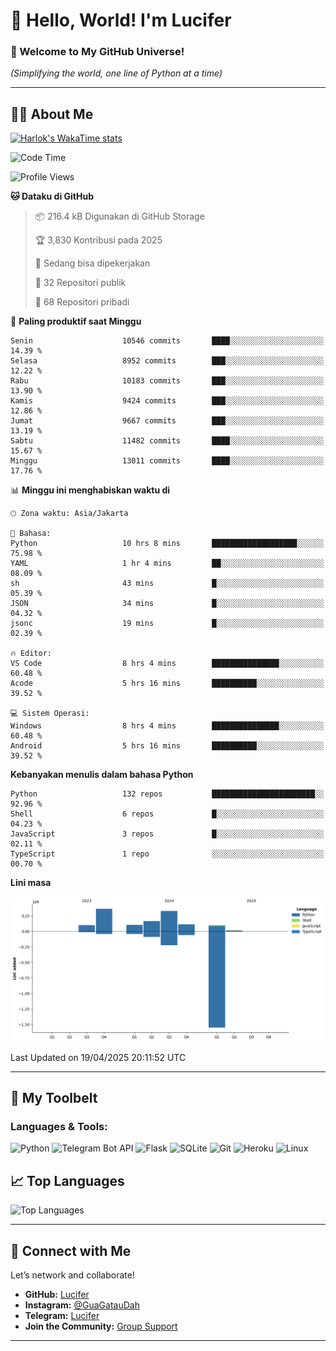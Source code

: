 # 👋 Hello, World! I'm Lucifer 

### 🚀 Welcome to My GitHub Universe!  
*(Simplifying the world, one line of Python at a time)*  

---

## 🧑‍💻 About Me


[![Harlok's WakaTime stats](https://github-readme-stats.vercel.app/api/wakatime?username=LuciferReborns)](https://github.com/jonesroot/github-readme-stats)


<!--START_SECTION:waka-->
![Code Time](http://img.shields.io/badge/Code%20Time-64%20hrs%2044%20mins-blue)

![Profile Views](http://img.shields.io/badge/Profil%20dilihat-9-blue)

**🐱 Dataku di GitHub** 

> 📦 216.4 kB Digunakan di GitHub Storage 
 > 
> 🏆 3,830 Kontribusi pada 2025
 > 
> 💼 Sedang bisa dipekerjakan
 > 
> 📜 32 Repositori publik 
 > 
> 🔑 68 Repositori pribadi 
 > 
📅 **Paling produktif saat Minggu** 

```text
Senin                    10546 commits       ████░░░░░░░░░░░░░░░░░░░░░   14.39 % 
Selasa                   8952 commits        ███░░░░░░░░░░░░░░░░░░░░░░   12.22 % 
Rabu                     10183 commits       ███░░░░░░░░░░░░░░░░░░░░░░   13.90 % 
Kamis                    9424 commits        ███░░░░░░░░░░░░░░░░░░░░░░   12.86 % 
Jumat                    9667 commits        ███░░░░░░░░░░░░░░░░░░░░░░   13.19 % 
Sabtu                    11482 commits       ████░░░░░░░░░░░░░░░░░░░░░   15.67 % 
Minggu                   13011 commits       ████░░░░░░░░░░░░░░░░░░░░░   17.76 % 
```


📊 **Minggu ini menghabiskan waktu di** 

```text
🕑︎ Zona waktu: Asia/Jakarta

💬 Bahasa: 
Python                   10 hrs 8 mins       ███████████████████░░░░░░   75.98 % 
YAML                     1 hr 4 mins         ██░░░░░░░░░░░░░░░░░░░░░░░   08.09 % 
sh                       43 mins             █░░░░░░░░░░░░░░░░░░░░░░░░   05.39 % 
JSON                     34 mins             █░░░░░░░░░░░░░░░░░░░░░░░░   04.32 % 
jsonc                    19 mins             █░░░░░░░░░░░░░░░░░░░░░░░░   02.39 % 

🔥 Editor: 
VS Code                  8 hrs 4 mins        ███████████████░░░░░░░░░░   60.48 % 
Acode                    5 hrs 16 mins       ██████████░░░░░░░░░░░░░░░   39.52 % 

💻 Sistem Operasi: 
Windows                  8 hrs 4 mins        ███████████████░░░░░░░░░░   60.48 % 
Android                  5 hrs 16 mins       ██████████░░░░░░░░░░░░░░░   39.52 % 
```

**Kebanyakan menulis dalam bahasa Python** 

```text
Python                   132 repos           ███████████████████████░░   92.96 % 
Shell                    6 repos             █░░░░░░░░░░░░░░░░░░░░░░░░   04.23 % 
JavaScript               3 repos             █░░░░░░░░░░░░░░░░░░░░░░░░   02.11 % 
TypeScript               1 repo              ░░░░░░░░░░░░░░░░░░░░░░░░░   00.70 % 
```



**Lini masa**

![Lines of Code chart](https://raw.githubusercontent.com/jonesroot/jonesroot/main/assets/bar_graph.png)


 Last Updated on 19/04/2025 20:11:52 UTC
<!--END_SECTION:waka-->

---


## 🧰 My Toolbelt  

### Languages & Tools:  
![Python](https://img.shields.io/badge/-Python-3776AB?style=flat-square&logo=python&logoColor=white) ![Telegram Bot API](https://img.shields.io/badge/-Telegram%20Bot%20API-2CA5E0?style=flat-square&logo=telegram&logoColor=white) ![Flask](https://img.shields.io/badge/-Flask-000000?style=flat-square&logo=flask&logoColor=white) ![SQLite](https://img.shields.io/badge/-SQLite-003B57?style=flat-square&logo=sqlite&logoColor=white) ![Git](https://img.shields.io/badge/-Git-F05032?style=flat-square&logo=git&logoColor=white) ![Heroku](https://img.shields.io/badge/-Heroku-430098?style=flat-square&logo=heroku&logoColor=white) ![Linux](https://img.shields.io/badge/-Linux-FCC624?style=flat-square&logo=linux&logoColor=black)  


## 📈 Top Languages

![Top Languages](https://github-readme-stats.vercel.app/api/top-langs/?username=jonesroot&layout=compact&theme=tokyonight)  

---


## 🔗 Connect with Me  

Let’s network and collaborate!  
- **GitHub:** [Lucifer](https://github.com/jonesroot/jonesroot/blob/main/README.md)  
- **Instagram:** [@GuaGatauDah](https://instagram.com/guagataudah)  
- **Telegram:** [Lucifer](https://t.me/LuciferReborns)  
- **Join the Community:** [Group Support](https://t.me/GokilSupport)

---
